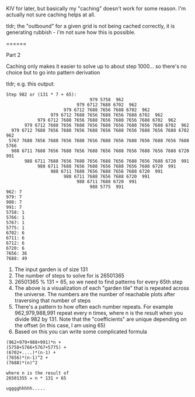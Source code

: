 KIV for later, but basically my "caching" doesn't work for some reason. I'm actually not sure caching helps at all.

tldr; the "outbound" for a given grid is not being cached correctly, it is generating rubbish - i'm not sure how this is possible.

======

Part 2

Caching only makes it easier to solve up to about step 1000... so there's no choice but to go into pattern derivation

tldr; e.g. this output:

```
Step 982 or (131 * 7 + 65):
                                979 5758  962                              
                           979 6712 7688 6702  962                         
                      979 6712 7688 7656 7688 6702  962                    
                 979 6712 7688 7656 7688 7656 7688 6702  962               
            979 6712 7688 7656 7688 7656 7688 7656 7688 6702  962          
       979 6712 7688 7656 7688 7656 7688 7656 7688 7656 7688 6702  962     
  979 6712 7688 7656 7688 7656 7688 7656 7688 7656 7688 7656 7688 6702  962
 5767 7688 7656 7688 7656 7688 7656 7688 7656 7688 7656 7688 7656 7688 5766
  988 6711 7688 7656 7688 7656 7688 7656 7688 7656 7688 7656 7688 6720  991
       988 6711 7688 7656 7688 7656 7688 7656 7688 7656 7688 6720  991     
            988 6711 7688 7656 7688 7656 7688 7656 7688 6720  991          
                 988 6711 7688 7656 7688 7656 7688 6720  991               
                      988 6711 7688 7656 7688 6720  991                    
                           988 6711 7688 6720  991                         
                                988 5775  991                              
962: 7
979: 7
988: 7
991: 7
5758: 1
5766: 1
5767: 1
5775: 1
6702: 6
6711: 6
6712: 6
6720: 6
7656: 36
7688: 49
```

1. The input garden is of size 131
2. The number of steps to solve for is 26501365
3. 26501365 % 131 = 65, so we need to find patterns for every 65th step
4. The above is a visualization of each "garden tile" that is repeated across the universe. The numbers are the number of reachable plots
   after traversing that number of steps
5. There's a pattern to how often each number repeats. For example 962,979,988,991 repeat every n times, where n is the result when you divide
   982 by 131. Note that the "coefficients" are unique depending on the offset (in this case, I am using 65)
6. Based on this you can write some complicated formula 

```
(962+979+988+991)*n +
(5758+5766+5767+5775) +
(6702+....)*(n-1) +
(7656)*(n-1)^2 +
(7688)*(n)^2

where n is the result of
26501355 = n * 131 + 65

ugggghhhhh.....
